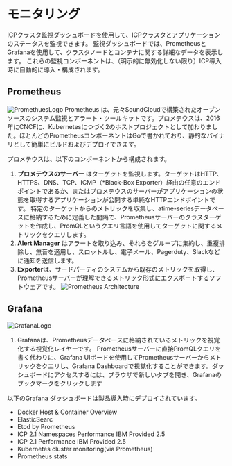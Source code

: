# モニタリング
ICPクラスタ監視ダッシュボードを使用して、ICPクラスタとアプリケーションのステータスを監視できます。
監視ダッシュボードでは、PrometheusとGrafanaを使用して、クラスタノードとコンテナに関する詳細なデータを表示します。
これらの監視コンポーネントは、（明示的に無効化しない限り）ICP導入時に自動的に導入・構成されます。


## Prometheus
![PromethuesLogo](https://www.cncf.io/wp-content/uploads/2018/02/prometheus-stacked-color.png)
Prometheus は、元々SoundCloudで構築されたオープンソースのシステム監視とアラート・ツールキットです。プロメテウスは、2016年にCNCFに、Kubernetesにつづく2のホストプロジェクトとして加わりました。ほとんどのPrometheusコンポーネントはGoで書かれており、静的なバイナリとして簡単にビルドおよびデプロイできます。

プロメテウスは、以下のコンポーネントから構成されます。
1. **プロメテウスのサーバー** はターゲットを監視します。ターゲットはHTTP、HTTPS、DNS、TCP、ICMP（*Black-Box Exporter）経由の任意のエンドポイントであるか、またはプロメテウスのサーバーがアプリケーションの状態を取得するアプリケーションが公開する単純なHTTPエンドポイントです。
特定のターゲットからのメトリックを収集し、atime-seriesデータベースに格納するために定義した間隔で、Prometheusサーバーのクラスターゲットを作成し、PromQLというクエリ言語を使用してターゲットに関するメトリックをクエリします。
1. **Alert Manager** はアラートを取り込み、それらをグループに集約し、重複排除し、無音を適用し、スロットルし、電子メール、Pagerduty、Slackなどに通知を送信します。
1. **Exporter**は、サードパーティのシステムから既存のメトリックを取得し、Prometheusサーバーが理解できるメトリック形式にエクスポートするソフトウェアです。
![Prometheus Architecture](https://prometheus.io/assets/architecture-cb2ada1ece6.png)

## Grafana
![GrafanaLogo](https://landscape.cncf.io/logos/grafana.svg)
1. Grafanaは、Prometheusデータベースに格納されているメトリックを視覚化する視覚化レイヤーです。
Prometheusサーバーに直接PromQLクエリを書く代わりに、Grafana UIボードを使用してPrometheusサーバーからメトリックをクエリし、Grafana Dashboardで視覚化することができます。ダッシュボードにアクセスするには、ブラウザで新しいタブを開き、Grafanaのブックマークをクリックします

以下のGrafana ダッシュボードは製品導入時にデプロイされています。
- Docker Host & Container Overview 
- ElasticSearc
- Etcd by Prometheus 
- ICP 2.1 Namespaces Performance IBM Provided 2.5 
- ICP 2.1 Performance IBM Provided 2.5 
- Kubernetes cluster monitoring(via Prometheus) 
- Prometheus stats
